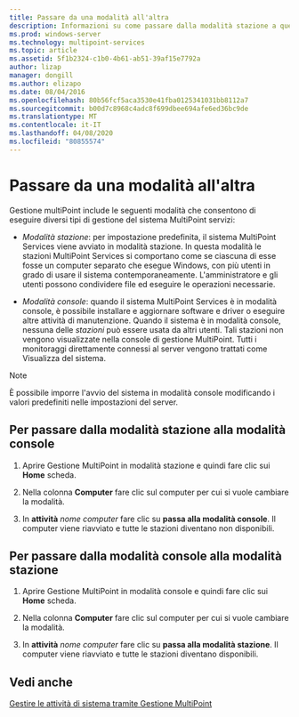 ```yaml
---
title: Passare da una modalità all'altra
description: Informazioni su come passare dalla modalità stazione a quella console e viceversa in Servizi MultiPoint
ms.prod: windows-server
ms.technology: multipoint-services
ms.topic: article
ms.assetid: 5f1b2324-c1b0-4b61-ab51-39af15e7792a
author: lizap
manager: dongill
ms.author: elizapo
ms.date: 08/04/2016
ms.openlocfilehash: 80b56fcf5aca3530e41fba0125341031bb8112a7
ms.sourcegitcommit: b00d7c8968c4adc8f699dbee694afe6ed36bc9de
ms.translationtype: MT
ms.contentlocale: it-IT
ms.lasthandoff: 04/08/2020
ms.locfileid: "80855574"
---
```

# <a name="switch-between-modes"></a>Passare da una modalità all'altra
Gestione multiPoint include le seguenti modalità che consentono di eseguire diversi tipi di gestione del sistema MultiPoint servizi:  
  
-   *Modalità stazione*: per impostazione predefinita, il sistema MultiPoint Services viene avviato in modalità stazione. In questa modalità le stazioni MultiPoint Services si comportano come se ciascuna di esse fosse un computer separato che esegue Windows, con più utenti in grado di usare il sistema contemporaneamente. L'amministratore e gli utenti possono condividere file ed eseguire le operazioni necessarie.  
  
-   *Modalità console*: quando il sistema MultiPoint Services è in modalità console, è possibile installare e aggiornare software e driver o eseguire altre attività di manutenzione. Quando il sistema è in modalità console, nessuna delle *stazioni* può essere usata da altri utenti. Tali stazioni non vengono visualizzate nella console di gestione MultiPoint. Tutti i monitoraggi direttamente connessi al server vengono trattati come Visualizza del sistema.   
  
> [!NOTE]
> È possibile imporre l'avvio del sistema in modalità console modificando i valori predefiniti nelle impostazioni del server.  
> ## <a name="to-switch-from-station-mode-to-console-mode"></a>Per passare dalla modalità stazione alla modalità console  
  
1.  Aprire Gestione MultiPoint in modalità stazione e quindi fare clic sui **Home** scheda.  
  
2.  Nella colonna **Computer** fare clic sul computer per cui si vuole cambiare la modalità.  
  
3.  In **attività** *nome computer* fare clic su **passa alla modalità console**. Il computer viene riavviato e tutte le stazioni diventano non disponibili.  
  
## <a name="to-switch-from-console-mode-to-station-mode"></a>Per passare dalla modalità console alla modalità stazione  
  
1.  Aprire Gestione MultiPoint in modalità console e quindi fare clic sui **Home** scheda.  
  
2.  Nella colonna **Computer** fare clic sul computer per cui si vuole cambiare la modalità.  
  
3.  In **attività** *nome computer* fare clic su **passa alla modalità stazione**. Il computer viene riavviato e tutte le stazioni diventano disponibili.  
  
## <a name="see-also"></a>Vedi anche  
[Gestire le attività di sistema tramite Gestione MultiPoint](Manage-System-Tasks-Using-MultiPoint-Manager.md)